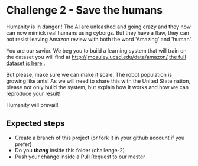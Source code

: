 # Challenge 2 - Save the humans
Humanity is in danger !
The AI are unleashed and going crazy and they now can now mimick real humans using cyborgs.
But they have a flaw, they can not resist leaving Amazon review with both the word 'Amazing' and 'human'.

You are our savior. 
We beg you to build a learning system that will train on the dataset you will find at http://jmcauley.ucsd.edu/data/amazon/ 
[the full dataset is here ](http://jmcauley.ucsd.edu/data/amazon/amazon_readme.txt).

But please, make sure we can make it scale. The robot population is growing like ants!
As we will need to share this with the United State nation, please not only build the system, but explain how it works 
and how we can reproduce your result!

Humanity will prevail!

## Expected steps
+ Create a branch of this project (or fork it in your github account if you prefer)
+ Do you **_thang_** inside this folder (challenge-2)
+ Push your change inside a Pull Request to our master
